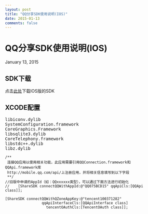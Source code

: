 ```yaml
---
layout: post
title: "QQ分享SDK使用说明(IOS)"
date: 2015-01-13
comments: false
---
```

# QQ分享SDK使用说明(IOS)
January 13, 2015

## SDK下载
点击[此处](http://wiki.open.qq.com/wiki/mobile/SDK%E4%B8%8B%E8%BD%BD)下载IOS版的SDK

## XCODE配置

<pre>
libiconv.dylib
SystemConfiguration.framework
CoreGraphics.Framework
libsqlite3.dylib
CoreTelephony.framework
libstdc++.dylib
libz.dylib
</pre>

    /**
     连接QQ应用以使用相关功能，此应用需要引用QQConnection.framework和QQApi.framework库
     http://mobile.qq.com/api/上注册应用，并将相关信息填写到以下字段
     **/
    //旧版中申请的AppId（如：QQxxxxxx类型），可以通过下面方法进行初始化
    //    [ShareSDK connectQQWithAppId:@"QQ075BCD15" qqApiCls:[QQApi class]];
    
    [ShareSDK connectQQWithQZoneAppKey:@"tencent100371282"
                     qqApiInterfaceCls:[QQApiInterface class]
                       tencentOAuthCls:[TencentOAuth class]];